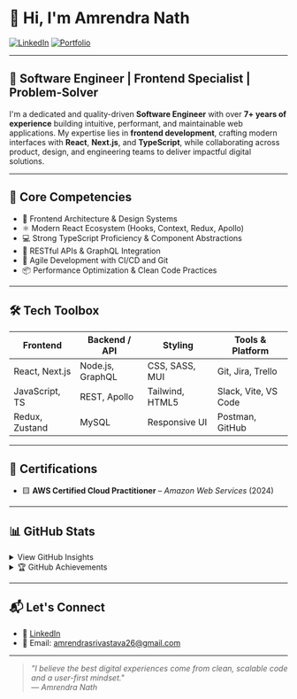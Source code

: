 # 👋 Hi, I'm Amrendra Nath

[![LinkedIn](https://img.shields.io/badge/LinkedIn-amrendranath-blue?logo=linkedin&style=flat)](https://www.linkedin.com/in/amrendranath)
[![Portfolio](https://img.shields.io/badge/Website-amrendranath.dev-0A66C2?logo=google-chrome&style=flat)](https://amrendranath.dev)

---

## 💼 Software Engineer | Frontend Specialist | Problem-Solver

I'm a dedicated and quality-driven **Software Engineer** with over **7+ years of experience** building intuitive, performant, and maintainable web applications. My expertise lies in **frontend development**, crafting modern interfaces with **React**, **Next.js**, and **TypeScript**, while collaborating across product, design, and engineering teams to deliver impactful digital solutions.

---

## 🧠 Core Competencies

- 🧩 Frontend Architecture & Design Systems
- ⚛️ Modern React Ecosystem (Hooks, Context, Redux, Apollo)
- 💻 Strong TypeScript Proficiency & Component Abstractions
- 🔌 RESTful APIs & GraphQL Integration
- 🚀 Agile Development with CI/CD and Git
- 📦 Performance Optimization & Clean Code Practices

---

## 🛠 Tech Toolbox

| Frontend        | Backend / API     | Styling         | Tools & Platform    |
|-----------------|------------------|------------------|---------------------|
| React, Next.js  | Node.js, GraphQL | CSS, SASS, MUI   | Git, Jira, Trello   |
| JavaScript, TS  | REST, Apollo     | Tailwind, HTML5  | Slack, Vite, VS Code|
| Redux, Zustand  | MySQL            | Responsive UI    | Postman, GitHub     |

---

## 📜 Certifications

- 🟨 **AWS Certified Cloud Practitioner** – *Amazon Web Services* (2024)
  
---

## 📊 GitHub Stats

<details>
  <summary>View GitHub Insights</summary>
  <br/>

  ![GitHub Stats](https://github-readme-stats.vercel.app/api?username=amrendranath&show_icons=true&theme=algolia&hide_border=true&count_private=true)

  ![Top Languages](https://github-readme-stats.vercel.app/api/top-langs/?username=amrendranath&layout=compact&theme=algolia&hide_border=true)

</details>

<details>
  <summary>🏆 GitHub Achievements</summary>
  <br/>

  ![Trophies](https://github-profile-trophy.vercel.app/?username=amrendranath&theme=algolia&margin-w=5&no-bg=true&no-frame=true)

</details>

---

## 📬 Let's Connect

- 💼 [LinkedIn](https://www.linkedin.com/in/amrendranath)
- 📧 Email: amrendrasrivastava26@gmail.com

---

> _"I believe the best digital experiences come from clean, scalable code and a user-first mindset."_  
> — *Amrendra Nath*
